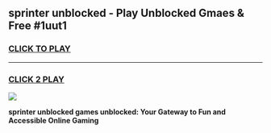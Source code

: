 
## sprinter unblocked - Play Unblocked Gmaes & Free #1uut1
<h3>
<a href="https://news.freeplayer.one?title=sprinter_unblocked&ref=03M">CLICK TO PLAY</a></h3>
<hr>

<h3>
<a href="https://news.freeplayer.one?title=sprinter_unblocked&ref=03M">CLICK 2 PLAY</a>
  
</h3>

<a href="https://news.freeplayer.one?title=sprinter_unblocked&ref=03M"><img src="https://clearcache.store/games.png"></a>


**sprinter unblocked games unblocked: Your Gateway to Fun and Accessible Online Gaming**
